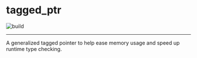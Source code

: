 
# tagged_ptr

![build](https://github.com/elliottt/tagged_ptr/actions/workflows/main.yml/badge.svg)

---

A generalized tagged pointer to help ease memory usage and speed up runtime type checking.
